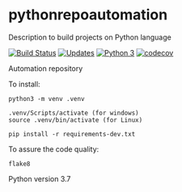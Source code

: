# pythonrepoautomation
Description to build projects on Python language

[![Build Status](https://travis-ci.org/MarqQ/pythonrepoautomation.svg?branch=master)](https://travis-ci.org/MarqQ/pythonrepoautomation)
[![Updates](https://pyup.io/repos/github/MarqQ/pythonrepoautomation/shield.svg)](https://pyup.io/repos/github/MarqQ/pythonrepoautomation/)
[![Python 3](https://pyup.io/repos/github/MarqQ/pythonrepoautomation/python-3-shield.svg)](https://pyup.io/repos/github/MarqQ/pythonrepoautomation/)
[![codecov](https://codecov.io/gh/MarqQ/pythonrepoautomation/branch/master/graph/badge.svg)](https://codecov.io/gh/MarqQ/pythonrepoautomation)

Automation repository

To install:

```console
python3 -m venv .venv

.venv/Scripts/activate (for windows)
source .venv/bin/activate (for Linux)

pip install -r requirements-dev.txt

```

To assure the code quality:

```console
flake8
```

Python version 3.7